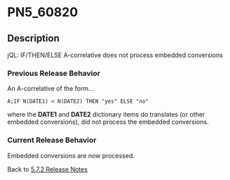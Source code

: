 # PN5_60820

<PageHeader />

## Description

jQL: IF/THEN/ELSE A-correlative does not process embedded conversions

### Previous Release Behavior

An A-correlative of the form...

```
A;IF N(DATE1) < N(DATE2) THEN "yes" ELSE "no"
```

where the **DATE1** and **DATE2** dictionary items do translates (or other embedded conversions), did not process the embedded conversions.

### Current Release Behavior

Embedded conversions are now processed.

Back to [5.7.2 Release Notes](./../README.md)

  
<PageFooter />
